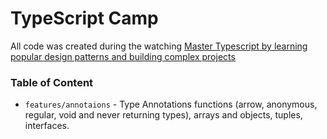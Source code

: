 # TypeScript Camp
All code was created during the watching [Master Typescript by learning popular design patterns and building complex projects](https://www.udemy.com/course/typescript-the-complete-developers-guide/)

### Table of Content
- `features/annotaions` - Type Annotations functions (arrow, anonymous, regular, void and never returning types), 
  arrays 
  and 
  objects, tuples, interfaces.
